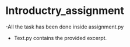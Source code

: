# Introductry_assignment
-All the task has been done inside assignment.py
- Text.py contains the provided excerpt.
